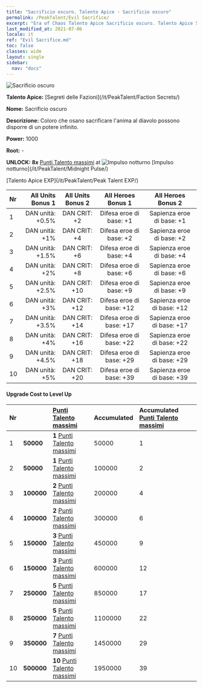 ```yaml
---
title: "Sacrificio oscuro. Talento Apice - Sacrificio oscuro"
permalink: /PeakTalent/Evil Sacrifice/
excerpt: "Era of Chaos Talento Apice Sacrificio oscuro. Talento Apice Sacrificio oscuro. Sacrificio oscuro"
last_modified_at: 2021-07-06
locale: it
ref: "Evil Sacrifice.md"
toc: false
classes: wide
layout: single
sidebar:
  nav: "docs"
---
```


  ![Sacrificio oscuro](/images/pt/talent_3011.png)

  **Talento Apice:** [Segreti delle Fazioni](/it/PeakTalent/Faction Secrets/)

  **Nome:** Sacrificio oscuro

  **Descrizione:** Coloro che osano sacrificare l'anima al diavolo possono disporre di un potere infinito.

  **Power:** 1000

  **Root:** -

  **UNLOCK: 8x** [Punti Talento massimi](/ItemsIT/con_934/) at ![Impulso notturno](/images/pt/talent_3009.png) [Impulso notturno](/it/PeakTalent/Midnight Pulse/)

  [Talento Apice EXP](/it/PeakTalent/Peak Talent EXP/)

  | Nr | All Units Bonus 1 | All Units Bonus 2 | All Heroes Bonus 1 | All Heroes Bonus 2 |
  |:---|--------------:|:-------------:|:-------------:|:-------------:|
  | 1 | DAN unità: +0.5% | DAN CRIT: +2 | Difesa eroe di base: +1 | Sapienza eroe di base: +1 |
  | 2 | DAN unità: +1% | DAN CRIT: +4 | Difesa eroe di base: +2 | Sapienza eroe di base: +2 |
  | 3 | DAN unità: +1.5% | DAN CRIT: +6 | Difesa eroe di base: +4 | Sapienza eroe di base: +4 |
  | 4 | DAN unità: +2% | DAN CRIT: +8 | Difesa eroe di base: +6 | Sapienza eroe di base: +6 |
  | 5 | DAN unità: +2.5% | DAN CRIT: +10 | Difesa eroe di base: +9 | Sapienza eroe di base: +9 |
  | 6 | DAN unità: +3% | DAN CRIT: +12 | Difesa eroe di base: +12 | Sapienza eroe di base: +12 |
  | 7 | DAN unità: +3.5% | DAN CRIT: +14 | Difesa eroe di base: +17 | Sapienza eroe di base: +17 |
  | 8 | DAN unità: +4% | DAN CRIT: +16 | Difesa eroe di base: +22 | Sapienza eroe di base: +22 |
  | 9 | DAN unità: +4.5% | DAN CRIT: +18 | Difesa eroe di base: +29 | Sapienza eroe di base: +29 |
  | 10 | DAN unità: +5% | DAN CRIT: +20 | Difesa eroe di base: +39 | Sapienza eroe di base: +39 |


#### Upgrade Cost to Level Up

  | Nr | <i class="fas fa-coins"/> | [Punti Talento massimi](/ItemsIT/con_934/) | Accumulated <i class="fas fa-coins"/> | Accumulated [Punti Talento massimi](/ItemsIT/con_934/) |
  |:---|:--------------|:-------------|:-------------|:-------------|
  | 1 | **50000** | **1** [Punti Talento massimi](/ItemsIT/con_934/) | 50000 | 1 |
  | 2 | **50000** | **1** [Punti Talento massimi](/ItemsIT/con_934/) | 100000 | 2 |
  | 3 | **100000** | **2** [Punti Talento massimi](/ItemsIT/con_934/) | 200000 | 4 |
  | 4 | **100000** | **2** [Punti Talento massimi](/ItemsIT/con_934/) | 300000 | 6 |
  | 5 | **150000** | **3** [Punti Talento massimi](/ItemsIT/con_934/) | 450000 | 9 |
  | 6 | **150000** | **3** [Punti Talento massimi](/ItemsIT/con_934/) | 600000 | 12 |
  | 7 | **250000** | **5** [Punti Talento massimi](/ItemsIT/con_934/) | 850000 | 17 |
  | 8 | **250000** | **5** [Punti Talento massimi](/ItemsIT/con_934/) | 1100000 | 22 |
  | 9 | **350000** | **7** [Punti Talento massimi](/ItemsIT/con_934/) | 1450000 | 29 |
  | 10 | **500000** | **10** [Punti Talento massimi](/ItemsIT/con_934/) | 1950000 | 39 |
